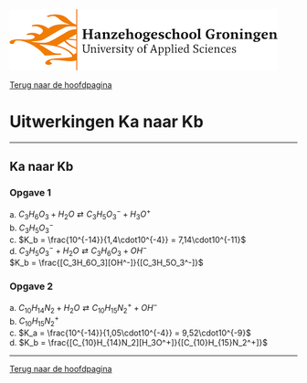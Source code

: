 ![Hanze](../hanze/hanze.png)

[Terug naar de hoofdpagina ](../index.md)

# Uitwerkingen Ka naar Kb

---

## Ka naar Kb

### Opgave 1

a. $C_3H_6O_3 + H_2O \rightleftarrows C_3H_5O_3^- + H_3O^+$  
b. $C_3H_5O_3^-$  
c. $K_b = \frac{10^{-14}}{1,4\cdot10^{-4}} = 7,14\cdot10^{-11}$  
d. $C_3H_5O_3^- + H_2O \rightleftarrows C_3H_6O_3 + OH^-$  
$K_b = \frac{[C_3H_6O_3][OH^-]}{[C_3H_5O_3^-]}$

### Opgave 2

a. $C_{10}H_{14}N_2 + H_2O \rightleftarrows C_{10}H_{15}N_2^+ + OH^-$  
b. $C_{10}H_{15}N_2^+$  
c. $K_a = \frac{10^{-14}}{1,05\cdot10^{-4}} = 9,52\cdot10^{-9}$  
d. $K_b = \frac{[C_{10}H_{14}N_2][H_3O^+]}{[C_{10}H_{15}N_2^+]}$  


--- 

[Terug naar de hoofdpagina ](../index.md)

